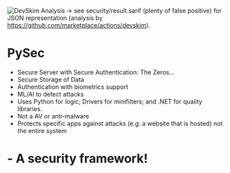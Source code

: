 ![DevSkim Analysis](https://github.com/mbs9org/PySec/actions/workflows/CodeReview.yml/badge.svg) -> see security/result.sarif (plenty of false positive) for JSON representation (analysis by https://github.com/marketplace/actions/devskim). 

# PySec
- Secure Server with Secure Authentication: The Zeros...
- Secure Storage of Data
- Authentication with biometrics support
- ML/AI to detect attacks
- Uses Python for logic; Drivers for minifilters; and .NET for quality libraries.
- Not a AV or anti-malware
- Protects specific apps against attacks (e.g: a website that is hosted) not the entire system
# - A security framework!
